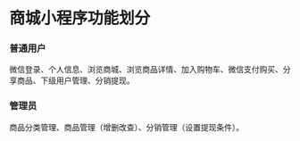# 商城小程序功能划分

### 普通用户

微信登录、个人信息、浏览商城、浏览商品详情、加入购物车、微信支付购买、分享商品、下级用户管理、分销提现。

### 管理员

商品分类管理、商品管理（增删改查）、分销管理（设置提现条件）。



